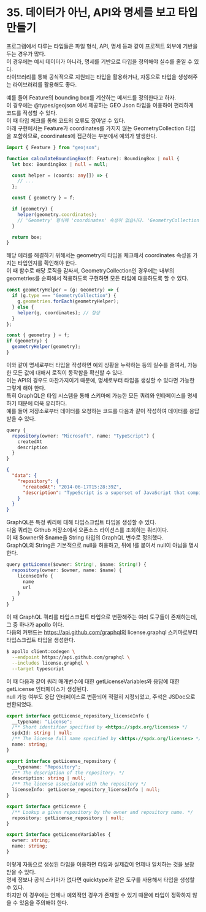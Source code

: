 # 35. 데이터가 아닌, API와 명세를 보고 타입 만들기

프로그램에서 다루는 타입들은 파일 형식, API, 명세 등과 같이 프로젝트 외부에 기반을 두는 경우가 많다.  
이 경우에는 예시 데이터가 아니라, 명세를 기반으로 타입을 정의해야 실수를 줄일 수 있다.  
라이브러리를 통해 공식적으로 지원되는 타입을 활용하거나, 자동으로 타입을 생성해주는 라이브러리를 활용해도 좋다.

예를 들어 Feature의 bounding box를 계산하는 메서드를 정의한다고 하자.  
이 경우에는 @types/geojson 에서 제공하는 GEO Json 타입을 이용하여 편리하게 코드를 작성할 수 있다.  
이 때 타입 체크를 통해 코드의 오류도 잡아낼 수 있다.  
아래 구현에서는 Feature가 coordinates를 가지지 않는 GeometryCollection 타입을 포함하므로, coordinates에 접근하는 부분에서 예외가 발생한다.

```ts
import { Feature } from "geojson";

function calculateBoundingBox(f: Feature): BoundingBox | null {
  let box: BoundingBox | null = null;

  const helper = (coords: any[]) => {
    // ...
  };

  const { geometry } = f;

  if (geometry) {
    helper(geometry.coordinates);
    // 'Geometry' 형식에 'coordinates' 속성이 없습니다. 'GeometryCollection' 형식에 'coordinates' 속성이 없습니다.
  }

  return box;
}
```

해당 에러를 해결하기 위해서는 geometry의 타입을 체크해서 coordinates 속성을 가지는 타입인지를 확인해야 한다.  
이 때 함수로 해당 로직을 감싸서, GeometryCollection인 경우에는 내부의 geometries를 순회해서 적용하도록 구현하면 모든 타입에 대응하도록 할 수 있다.

```ts
const geometryHelper = (g: Geometry) => {
  if (g.type === "GeometryCollection") {
    g.geometries.forEach(geometryHelper);
  } else {
    helper(g, coordinates); // 정상
  }
};

const { geometry } = f;
if (geometry) {
  geometryHelper(geometry);
}
```

이와 같이 명세로부터 타입을 작성하면 예외 상황을 누락하는 등의 실수를 줄여서, 가능한 모든 값에 대해서 로직이 동작함을 확신할 수 있다.  
이는 API의 경우도 마찬가지이기 때문에, 명세로부터 타입을 생성할 수 있다면 가능한 그렇게 해야 한다.  
특히 GraphQL은 타입 시스템을 통해 스키마에 가능한 모든 쿼리와 인타페이스를 명세하기 때문에 더욱 유리하다.  
예를 들어 저장소로부터 데이터를 요청하는 코드를 다음과 같이 작성하여 데이터를 응답 받을 수 있다.

```ts
query {
  repository(owner: "Microsoft", name: "TypeScript") {
    createdAt
    description
  }
}
```

```json
{
  "data": {
    "repository": {
      "createdAt": "2014-06-17T15:28:39Z",
      "description": "TypeScript is a superset of JavaScript that compiles to JavaScript."
    }
  }
}
```

GraphQL은 특정 쿼리에 대해 타입스크립트 타입을 생성할 수 있다.  
다음 쿼리는 Github 저장소에서 오픈소스 라이선스를 조회하는 쿼리이다.  
이 때 $owner와 $name을 String 타입의 GraphQL 변수로 정의했다.  
GraphQL의 String은 기본적으로 null을 허용하고, 뒤에 !를 붙여서 null이 아님을 명시한다.

```ts
query getLicense($owner: String!, $name: String!) {
  repository(owner: $owner, name: $name) {
    licenseInfo {
      name
      url
    }
  }
}
```

이 때 GraphQL 쿼리를 타입스크립트 타입으로 변환해주는 여러 도구들이 존재하는데, 그 중 하나가 apollo 이다.  
다음의 커맨드는 https://api.github.com/graphql의 license.graphql 스키마로부터 타입스크립트 타입을 생성한다.

```bash
$ apollo client:codegen \
  --endpoint https://api.github.com/graphql \
  --includes license.graphql \
  --target typescript
```

이 때 다음과 같이 쿼리 매개변수에 대한 getLicenseVariables와 응답에 대한 getLicense 인터페이스가 생성된다.  
null 가능 여부도 응답 인터페이스로 변환되어 적절히 지정되었고, 주석은 JSDoc으로 변환되었다.

```ts
export interface getLicense_repository_licenseInfo {
  __typename: "License";
  /** Short identifier specified by <https://spdx.org/licenses> */
  spdxId: string | null;
  /** The license full name specified by <https://spdx.org/licenses> */
  name: string;
}

export interface getLicense_repository {
  __typename: "Repository";
  /** The description of the repository. */
  description: string | null;
  /** The license associated with the repository */
  licenseInfo: getLicense_repository_licenseInfo | null;
}

export interface getLicense {
  /** Lookup a given repository by the owner and repository name. */
  repository: getLicense_repository | null;
}

export interface getLicenseVariables {
  owner: string;
  name: string;
}
```

이렇게 자동으로 생성된 타입을 이용하면 타입과 실제값이 언제나 일치하는 것을 보장 받을 수 있다.  
명세 정보나 공식 스키마가 없다면 quicktype과 같은 도구를 사용해서 타입을 생성할 수 있다.  
하지만 이 경우에는 언제나 예외적인 경우가 존재할 수 있기 때문에 타입이 정확하지 않을 수 있음을 주의해야 한다.
